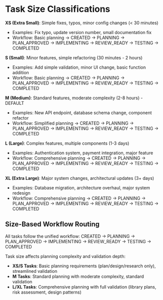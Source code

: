 # Task Size Classifications

**XS (Extra Small)**: Simple fixes, typos, minor config changes (< 30 minutes)
- Examples: Fix typo, update version number, small documentation fix
- Workflow: Basic planning → CREATED → PLANNING → PLAN_APPROVED → IMPLEMENTING → REVIEW_READY → TESTING → COMPLETED

**S (Small)**: Minor features, simple refactoring (30 minutes - 2 hours)
- Examples: Add simple validation, minor UI change, basic function addition
- Workflow: Basic planning → CREATED → PLANNING → PLAN_APPROVED → IMPLEMENTING → REVIEW_READY → TESTING → COMPLETED

**M (Medium)**: Standard features, moderate complexity (2-8 hours) - DEFAULT
- Examples: New API endpoint, database schema change, component refactor
- Workflow: Simplified planning → CREATED → PLANNING → PLAN_APPROVED → IMPLEMENTING → REVIEW_READY → TESTING → COMPLETED

**L (Large)**: Complex features, multiple components (1-3 days)
- Examples: Authentication system, payment integration, major feature
- Workflow: Comprehensive planning → CREATED → PLANNING → PLAN_APPROVED → IMPLEMENTING → REVIEW_READY → TESTING → COMPLETED

**XL (Extra Large)**: Major system changes, architectural updates (3+ days)
- Examples: Database migration, architecture overhaul, major system redesign
- Workflow: Comprehensive planning → CREATED → PLANNING → PLAN_APPROVED → IMPLEMENTING → REVIEW_READY → TESTING → COMPLETED

## Size-Based Workflow Routing

All tasks follow the unified workflow: CREATED → PLANNING → PLAN_APPROVED → IMPLEMENTING → REVIEW_READY → TESTING → COMPLETED

Task size affects planning complexity and validation depth:
- **XS/S Tasks**: Basic planning requirements (plan/design/research only), streamlined validation
- **M Tasks**: Standard planning with moderate complexity, standard validation
- **L/XL Tasks**: Comprehensive planning with full validation (library plans, risk assessment, design patterns)
